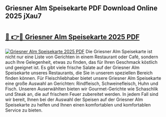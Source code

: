 ## Griesner Alm Speisekarte PDF Download Online 2025 jXau7

# <h2><a href="http://gcc675.nevu.top/?p=Griesner+Alm+Speisekarte">🔗 👉🔴 Griesner Alm Speisekarte 2025 PDF</a></h2>

[![Griesner Alm Speisekarte 2025 PDF](https://i.imgur.com/dBaPXMq.png)](http://gcc675.nevu.top/?p=Griesner+Alm+Speisekarte)
Die Griesner Alm Speisekarte ist nicht nur eine Liste von Gerichten in einem Restaurant oder Café, sondern auch Ihre Gelegenheit, etwas zu finden, das für Ihren Geschmack köstlich und geeignet ist. Es gibt viele frische Salate auf der Griesner Alm Speisekarte unseres Restaurants, die Sie in unserem speziellen Bereich finden können. Für Fleischliebhaber bietet unsere Griesner Alm Speisekarte eine große Auswahl an Gerichten: Rindfleisch, Schweinefleisch, Huhn und Fisch. Unseren Auserwählten bieten wir Gourmet-Gerichte wie Schaschlik und Steak an, die auf frischem Feuer zubereitet werden. In jedem Fall sind wir bereit, Ihnen bei der Auswahl der Speisen auf der Griesner Alm Speisekarte zu helfen und Ihnen einen komfortablen und komfortablen Service zu bieten.
